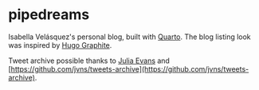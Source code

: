 # pipedreams

Isabella Velásquez's personal blog, built with [Quarto](https://quarto.org/). The blog listing look was inspired by [Hugo Graphite](https://github.com/rstudio/hugo-graphite).

Tweet archive possible thanks to [Julia Evans](https://bsky.app/profile/b0rk.jvns.ca) and [https://github.com/jvns/tweets-archive](https://github.com/jvns/tweets-archive).